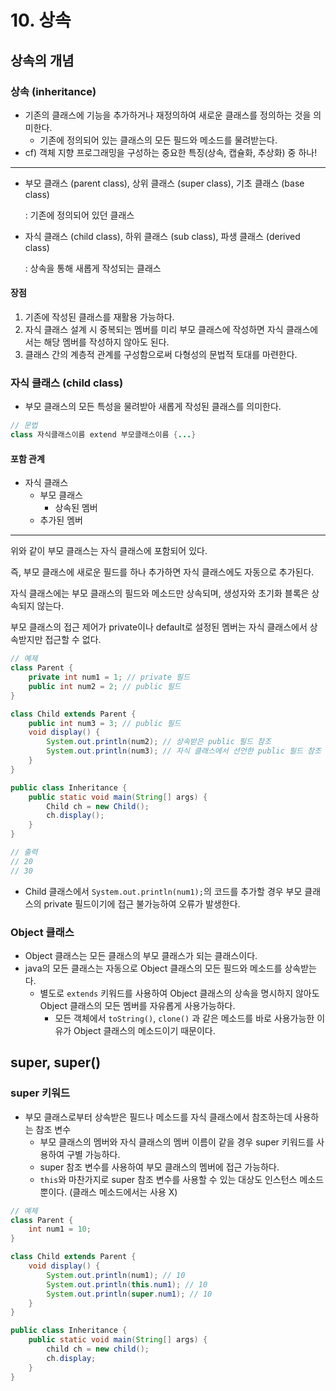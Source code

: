 # 10. 상속

## 상속의 개념

### 상속 (inheritance)

- 기존의 클래스에 기능을 추가하거나 재정의하여 새로운 클래스를 정의하는 것을 의미한다.
  - 기존에 정의되어 있는 클래스의 모든 필드와 메소드를 물려받는다.
- cf) 객체 지향 프로그래밍을 구성하는 중요한 특징(상속, 캡슐화, 추상화) 중 하나!

---

- 부모 클래스 (parent class), 상위 클래스 (super class), 기초 클래스 (base class)

  : 기존에 정의되어 있던 클래스

- 자식 클래스 (child class), 하위 클래스 (sub class), 파생 클래스 (derived class)

  : 상속을 통해 새롭게 작성되는 클래스

#### 장점

1. 기존에 작성된 클래스를 재활용 가능하다.
2. 자식 클래스 설계 시 중복되는 멤버를 미리 부모 클래스에 작성하면 자식 클래스에서는 해당 멤버를 작성하지 않아도 된다.
3. 클래스 간의 계층적 관계를 구성함으로써 다형성의 문법적 토대를 마련한다.

### 자식 클래스 (child class)

- 부모 클래스의 모든 특성을 물려받아 새롭게 작성된 클래스를 의미한다.

```java
// 문법
class 자식클래스이름 extend 부모클래스이름 {...}
```

#### 포함 관계

- 자식 클래스
  - 부모 클래스
    - 상속된 멤버
  - 추가된 멤버

---

위와 같이 부모 클래스는 자식 클래스에 포함되어 있다.

즉, 부모 클래스에 새로운 필드를 하나 추가하면 자식 클래스에도 자동으로 추가된다.



자식 클래스에는 부모 클래스의 필드와 메소드만 상속되며, 생성자와 초기화 블록은 상속되지 않는다.

부모 클래스의 접근 제어가 private이나 default로 설정된 멤버는 자식 클래스에서 상속받지만 접근할 수 없다.

```java
// 예제
class Parent {
    private int num1 = 1; // private 필드
    public int num2 = 2; // public 필드
}

class Child extends Parent {
    public int num3 = 3; // public 필드
    void display() {
        System.out.println(num2); // 상속받은 public 필드 참조
        System.out.println(num3); // 자식 클래스에서 선언한 public 필드 참조
    }
}

public class Inheritance {
    public static void main(String[] args) {
        Child ch = new Child();
        ch.display();
    }
}

// 출력
// 20 
// 30
```

- Child 클래스에서 `System.out.println(num1);`의 코드를 추가할 경우 부모 클래스의 private 필드이기에 접근 불가능하여 오류가 발생한다.

### Object 클래스

- Object 클래스는 모든 클래스의 부모 클래스가 되는 클래스이다.
- java의 모든 클래스는 자동으로 Object 클래스의 모든 필드와 메소드를 상속받는다.
  - 별도로 `extends` 키워드를 사용하여 Object 클래스의 상속을 명시하지 않아도 Object 클래스의 모든 멤버를 자유롭게 사용가능하다.
    - 모든 객체에서 `toString()`, `clone()` 과 같은 메소드를 바로 사용가능한 이유가 Object 클래스의 메소드이기 때문이다.



## super, super()

### super 키워드

- 부모 클래스로부터 상속받은 필드나 메소드를 자식 클래스에서 참조하는데 사용하는 참조 변수
  - 부모 클래스의 멤버와 자식 클래스의 멤버 이름이 같을 경우 super 키워드를 사용하여 구별 가능하다.
  - super 참조 변수를 사용하여 부모 클래스의 멤버에 접근 가능하다.
  - `this`와 마찬가지로 super 참조 변수를 사용할 수 있는 대상도 인스턴스 메소드뿐이다. (클래스 메소드에서는 사용 X)

```java
// 예제
class Parent {
    int num1 = 10;
}

class Child extends Parent {
    void display() {
        System.out.println(num1); // 10
        System.out.println(this.num1); // 10
        System.out.println(super.num1); // 10
    }
}

public class Inheritance {
    public static void main(String[] args) {
        child ch = new child();
        ch.display;
    }
}
```

